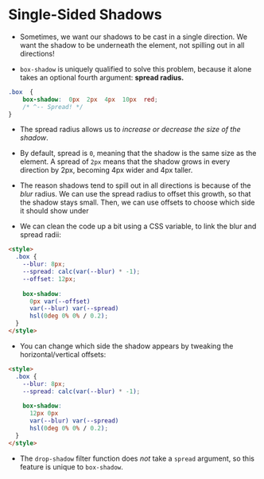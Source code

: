 
# Single-Sided Shadows

- Sometimes, we want our shadows to be cast in a single direction. We want the shadow to be underneath the element, not spilling out in all directions!

- `box-shadow` is uniquely qualified to solve this problem, because it alone takes an optional fourth argument: **spread radius.**

```css
.box  {
	box-shadow:  0px  2px  4px  10px  red;
	/* ^-- Spread! */
}
```

- The spread radius allows us to  _increase or decrease the size of the shadow_.

- By default, spread is  `0`, meaning that the shadow is the same size as the element. A spread of  `2px`  means that the shadow grows in every direction by 2px, becoming 4px wider and 4px taller.

- The reason shadows tend to spill out in all directions is because of the _blur_ radius. We can use the spread radius to offset this growth, so that the shadow stays small. Then, we can use offsets to choose which side it should show under

- We can clean the code up a bit using a CSS variable, to link the blur and spread radii:

```html
<style>
  .box {
    --blur: 8px;
    --spread: calc(var(--blur) * -1);
    --offset: 12px;
    
    box-shadow:
      0px var(--offset)
      var(--blur) var(--spread)
      hsl(0deg 0% 0% / 0.2);
  }
</style>
```

- You can change which side the shadow appears by tweaking the horizontal/vertical offsets:

```html
<style>
  .box {
    --blur: 8px;
    --spread: calc(var(--blur) * -1);
    
    box-shadow:
      12px 0px
      var(--blur) var(--spread)
      hsl(0deg 0% 0% / 0.2);
  }
</style>
```

- The `drop-shadow` filter function does _not_ take a `spread` argument, so this feature is unique to `box-shadow`.